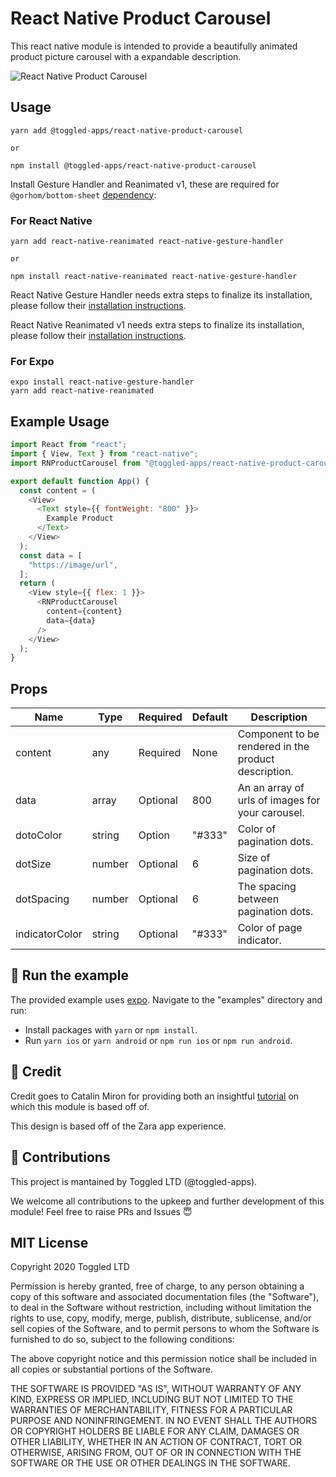 # React Native Product Carousel

This react native module is intended to provide a beautifully animated product picture carousel with a expandable description.

![React Native Product Carousel](./assets/react-native-product-carousel.gif)

## Usage

```
yarn add @toggled-apps/react-native-product-carousel

or 

npm install @toggled-apps/react-native-product-carousel
```
Install Gesture Handler and Reanimated v1, these are required for `@gorhom/bottom-sheet` [dependency](https://github.com/gorhom/react-native-bottom-sheet):

### For React Native
```
yarn add react-native-reanimated react-native-gesture-handler

or

npm install react-native-reanimated react-native-gesture-handler
```

React Native Gesture Handler needs extra steps to finalize its installation, please follow their [installation instructions](https://github.com/software-mansion/react-native-gesture-handler).

React Native Reanimated v1 needs extra steps to finalize its installation, please follow their [installation instructions](https://docs.swmansion.com/react-native-reanimated/docs/1.x.x/getting_started).

### For Expo
```
expo install react-native-gesture-handler
yarn add react-native-reanimated
```

## Example Usage
```javascript
import React from "react";
import { View, Text } from "react-native";
import RNProductCarousel from "@toggled-apps/react-native-product-carousel";

export default function App() {
  const content = (
    <View>
      <Text style={{ fontWeight: "800" }}>
        Example Product
      </Text>
    </View>
  );
  const data = [
    "https://image/url",
  ];
  return (
    <View style={{ flex: 1 }}>
      <RNProductCarousel
        content={content}
        data={data}
      />
    </View>
  );
}
```

## Props
|Name|Type|Required|Default|Description|
|---|---|---|---|---|
|content|any|Required|None|Component to be rendered in the product description.|
|data|array|Optional|800|An an array of urls of images for your carousel.|
|dotoColor|string|Option|"#333"|Color of pagination dots.|
|dotSize|number|Optional|6|Size of pagination dots.|
|dotSpacing|number|Optional|6|The spacing between pagination dots.|
|indicatorColor|string|Optional|"#333"|Color of page indicator.|

## 🚀 Run the example
The provided example uses [expo](https://expo.io/). Navigate to the "examples" directory and run:

- Install packages with `yarn` or `npm install`.
- Run `yarn ios` or `yarn android` or `npm run ios` or `npm run android`.

## 💸 Credit

Credit goes to Catalin Miron for providing both an insightful [tutorial](https://youtu.be/FIAPuq24b0g) on which this module is based off of.

This design is based off of the Zara app experience.

## 🤟 Contributions
This project is mantained by Toggled LTD (@toggled-apps).

We welcome all contributions to the upkeep and further development of this module! Feel free to raise PRs and Issues 😇

## MIT License
Copyright 2020 Toggled LTD

Permission is hereby granted, free of charge, to any person obtaining a copy of this software and associated documentation files (the "Software"), to deal in the Software without restriction, including without limitation the rights to use, copy, modify, merge, publish, distribute, sublicense, and/or sell copies of the Software, and to permit persons to whom the Software is furnished to do so, subject to the following conditions:

The above copyright notice and this permission notice shall be included in all copies or substantial portions of the Software.

THE SOFTWARE IS PROVIDED "AS IS", WITHOUT WARRANTY OF ANY KIND, EXPRESS OR IMPLIED, INCLUDING BUT NOT LIMITED TO THE WARRANTIES OF MERCHANTABILITY, FITNESS FOR A PARTICULAR PURPOSE AND NONINFRINGEMENT. IN NO EVENT SHALL THE AUTHORS OR COPYRIGHT HOLDERS BE LIABLE FOR ANY CLAIM, DAMAGES OR OTHER LIABILITY, WHETHER IN AN ACTION OF CONTRACT, TORT OR OTHERWISE, ARISING FROM, OUT OF OR IN CONNECTION WITH THE SOFTWARE OR THE USE OR OTHER DEALINGS IN THE SOFTWARE.

